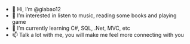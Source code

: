 - 👋 Hi, I’m @giabao12
- 👀 I’m interested in listen to music, reading some books and playing game
- 🌱 I’m currently learning C#, SQL, .Net, MVC, etc
- 📫 Talk a lot with me, you will make me feel more connecting with you

<!---
giabao12-hali/giabao12-hali is a ✨ special ✨ repository because its `README.md` (this file) appears on your GitHub profile.
You can click the Preview link to take a look at your changes.
--->

